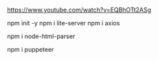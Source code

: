 https://www.youtube.com/watch?v=EQBhOTt2ASg

npm init -y
npm i lite-server
npm i axios

npm i node-html-parser

npm i puppeteer
